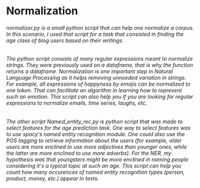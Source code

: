# Normalization

###### normalizer.py is a small python script that can help one normalize a corpus. In this scenario, I used that script for a task that consisted in finding the age class of blog users based on their writings.

###### The python script consists of many regular expressions meant to normalize strings. They were previously used on a dataframe, that is why the function returns a dataframe. Normalization is one important step in Natural Language Processing as it helps removing unneeded variation in strings. For example, all expressions of happyness by emojis can be normalized to one token. That can facilitate an algorithm in learning how to represent such an emotion. This script can also help you if you are looking for regular expressions to normalize emails, time series, laughs, etc.


###### The other script Named_entity_rec.py is python script that was made to select features for the age prediction task. One way to select features was to use spacy's named entity recognition module. One could also use the POS tagging to retrieve information about the users (for example, older users are more enclined to use more adjectives than younger ones, while the latter are more enclined to use more adverbs). For the NER, my hypothesis was that youngsters might be more enclined in naming people considering it's a typical topic at such an age. This script can help you count how many occurences of named entity recognition types (person, product, money, etc.) appear in texts.
